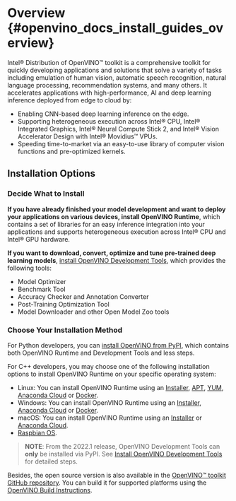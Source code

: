 # Overview {#openvino_docs_install_guides_overview}

Intel® Distribution of OpenVINO™ toolkit is a comprehensive toolkit for quickly developing applications and solutions that solve a variety of tasks including emulation of human vision, automatic speech recognition, natural language processing, recommendation systems, and many others. It accelerates applications with high-performance, AI and deep learning inference deployed from edge to cloud by:

* Enabling CNN-based deep learning inference on the edge.
* Supporting heterogeneous execution across Intel® CPU, Intel® Integrated Graphics, Intel® Neural Compute Stick 2, and Intel® Vision Accelerator Design with Intel® Movidius™ VPUs.
* Speeding time-to-market via an easy-to-use library of computer vision functions and pre-optimized kernels.

## Installation Options

### Decide What to Install

**If you have already finished your model development and want to deploy your applications on various devices, install OpenVINO Runtime**, which contains a set of libraries for an easy inference integration into your applications and supports heterogeneous execution across Intel® CPU and Intel® GPU hardware.

**If you want to download, convert, optimize and tune pre-trained deep learning models**, [install OpenVINO Development Tools](installing-model-dev-tools.md), which provides the following tools:

  * Model Optimizer
  * Benchmark Tool
  * Accuracy Checker and Annotation Converter
  * Post-Training Optimization Tool
  * Model Downloader and other Open Model Zoo tools


### Choose Your Installation Method

For Python developers, you can [install OpenVINO from PyPI](installing-openvino-pip.md), which contains both OpenVINO Runtime and Development Tools and less steps. 

For C++ developers, you may choose one of the following installation options to install OpenVINO Runtime on your specific operating system:

* Linux: You can install OpenVINO Runtime using an [Installer](installing-openvino-linux.md), [APT](installing-openvino-apt.md), [YUM](installing-openvino-yum.md), [Anaconda Cloud](installing-openvino-conda.md) or [Docker](installing-openvino-docker-linux.md).
* Windows: You can install OpenVINO Runtime using an [Installer](installing-openvino-windows.md), [Anaconda Cloud](installing-openvino-conda.md) or [Docker](installing-openvino-docker-windows.md).
* macOS: You can install OpenVINO Runtime using an [Installer](installing-openvino-macos.md) or [Anaconda Cloud](installing-openvino-conda.md).
* [Raspbian OS](installing-openvino-raspbian.md).

> **NOTE**: From the 2022.1 release, OpenVINO Development Tools can **only** be installed via PyPI. See [Install OpenVINO Development Tools](installing-model-dev-tools.md) for detailed steps.

Besides, the open source version is also available in the [OpenVINO™ toolkit GitHub repository](https://github.com/openvinotoolkit/openvino/). You can build it for supported platforms using the [OpenVINO Build Instructions](https://github.com/openvinotoolkit/openvino/wiki/BuildingCode).
